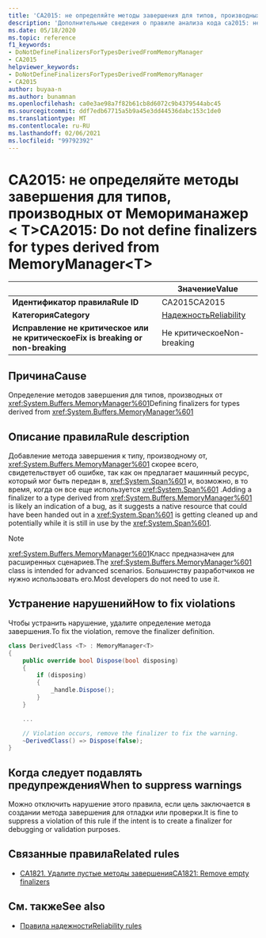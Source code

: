 ```yaml
---
title: 'CA2015: не определяйте методы завершения для типов, производных от Мемориманажер &lt; T &gt; (анализ кода)'
description: 'Дополнительные сведения о правиле анализа кода ca2015: не определяйте методы завершения для типов, производных от Мемориманажер &lt; T&gt;'
ms.date: 05/18/2020
ms.topic: reference
f1_keywords:
- DoNotDefineFinalizersForTypesDerivedFromMemoryManager
- CA2015
helpviewer_keywords:
- DoNotDefineFinalizersForTypesDerivedFromMemoryManager
- CA2015
author: buyaa-n
ms.author: bunamnan
ms.openlocfilehash: ca0e3ae98a7f82b61cb8d6072c9b4379544abc45
ms.sourcegitcommit: ddf7edb67715a5b9a45e3dd44536dabc153c1de0
ms.translationtype: MT
ms.contentlocale: ru-RU
ms.lasthandoff: 02/06/2021
ms.locfileid: "99792392"
---
```

# <a name="ca2015-do-not-define-finalizers-for-types-derived-from-memorymanagerlttgt"></a><span data-ttu-id="38ba0-103">CA2015: не определяйте методы завершения для типов, производных от Мемориманажер &lt; T&gt;</span><span class="sxs-lookup"><span data-stu-id="38ba0-103">CA2015: Do not define finalizers for types derived from MemoryManager&lt;T&gt;</span></span>

| | <span data-ttu-id="38ba0-104">Значение</span><span class="sxs-lookup"><span data-stu-id="38ba0-104">Value</span></span> |
|-|-|
| <span data-ttu-id="38ba0-105">**Идентификатор правила**</span><span class="sxs-lookup"><span data-stu-id="38ba0-105">**Rule ID**</span></span> |<span data-ttu-id="38ba0-106">CA2015</span><span class="sxs-lookup"><span data-stu-id="38ba0-106">CA2015</span></span>|
| <span data-ttu-id="38ba0-107">**Категория**</span><span class="sxs-lookup"><span data-stu-id="38ba0-107">**Category**</span></span> |[<span data-ttu-id="38ba0-108">Надежность</span><span class="sxs-lookup"><span data-stu-id="38ba0-108">Reliability</span></span>](reliability-warnings.md)|
| <span data-ttu-id="38ba0-109">**Исправление не критическое или не критическое**</span><span class="sxs-lookup"><span data-stu-id="38ba0-109">**Fix is breaking or non-breaking**</span></span> |<span data-ttu-id="38ba0-110">Не критическое</span><span class="sxs-lookup"><span data-stu-id="38ba0-110">Non-breaking</span></span>|

## <a name="cause"></a><span data-ttu-id="38ba0-111">Причина</span><span class="sxs-lookup"><span data-stu-id="38ba0-111">Cause</span></span>

<span data-ttu-id="38ba0-112">Определение методов завершения для типов, производных от <xref:System.Buffers.MemoryManager%601></span><span class="sxs-lookup"><span data-stu-id="38ba0-112">Defining finalizers for types derived from <xref:System.Buffers.MemoryManager%601></span></span>

## <a name="rule-description"></a><span data-ttu-id="38ba0-113">Описание правила</span><span class="sxs-lookup"><span data-stu-id="38ba0-113">Rule description</span></span>

<span data-ttu-id="38ba0-114">Добавление метода завершения к типу, производному от, <xref:System.Buffers.MemoryManager%601> скорее всего, свидетельствует об ошибке, так как он предлагает машинный ресурс, который мог быть передан в, <xref:System.Span%601> и, возможно, в то время, когда он все еще используется <xref:System.Span%601> .</span><span class="sxs-lookup"><span data-stu-id="38ba0-114">Adding a finalizer to a type derived from <xref:System.Buffers.MemoryManager%601> is likely an indication of a bug, as it suggests a native resource that could have been handed out in a <xref:System.Span%601> is getting cleaned up and potentially while it is still in use by the <xref:System.Span%601>.</span></span>

> [!NOTE]
> <span data-ttu-id="38ba0-115"><xref:System.Buffers.MemoryManager%601>Класс предназначен для расширенных сценариев.</span><span class="sxs-lookup"><span data-stu-id="38ba0-115">The <xref:System.Buffers.MemoryManager%601> class is intended for advanced scenarios.</span></span> <span data-ttu-id="38ba0-116">Большинству разработчиков не нужно использовать его.</span><span class="sxs-lookup"><span data-stu-id="38ba0-116">Most developers do not need to use it.</span></span>

## <a name="how-to-fix-violations"></a><span data-ttu-id="38ba0-117">Устранение нарушений</span><span class="sxs-lookup"><span data-stu-id="38ba0-117">How to fix violations</span></span>

<span data-ttu-id="38ba0-118">Чтобы устранить нарушение, удалите определение метода завершения.</span><span class="sxs-lookup"><span data-stu-id="38ba0-118">To fix the violation, remove the finalizer definition.</span></span>

```csharp
class DerivedClass <T> : MemoryManager<T>
{
    public override bool Dispose(bool disposing)
    {
        if (disposing)
        {
            _handle.Dispose();
        }
    }

    ...

    // Violation occurs, remove the finalizer to fix the warning.
    ~DerivedClass() => Dispose(false);
}
```

## <a name="when-to-suppress-warnings"></a><span data-ttu-id="38ba0-119">Когда следует подавлять предупреждения</span><span class="sxs-lookup"><span data-stu-id="38ba0-119">When to suppress warnings</span></span>

<span data-ttu-id="38ba0-120">Можно отключить нарушение этого правила, если цель заключается в создании метода завершения для отладки или проверки.</span><span class="sxs-lookup"><span data-stu-id="38ba0-120">It is fine to suppress a violation of this rule if the intent is to create a finalizer for debugging or validation purposes.</span></span>

## <a name="related-rules"></a><span data-ttu-id="38ba0-121">Связанные правила</span><span class="sxs-lookup"><span data-stu-id="38ba0-121">Related rules</span></span>

- [<span data-ttu-id="38ba0-122">CA1821. Удалите пустые методы завершения</span><span class="sxs-lookup"><span data-stu-id="38ba0-122">CA1821: Remove empty finalizers</span></span>](ca1821.md)

## <a name="see-also"></a><span data-ttu-id="38ba0-123">См. также</span><span class="sxs-lookup"><span data-stu-id="38ba0-123">See also</span></span>

- [<span data-ttu-id="38ba0-124">Правила надежности</span><span class="sxs-lookup"><span data-stu-id="38ba0-124">Reliability rules</span></span>](reliability-warnings.md)

